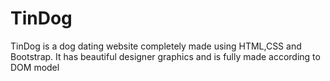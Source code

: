 # TinDog
TinDog is a dog dating website completely made using HTML,CSS and Bootstrap. It has beautiful designer graphics and is fully made according to DOM model
